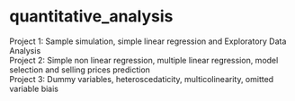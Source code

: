 # quantitative_analysis

Project 1: Sample simulation, simple linear regression and Exploratory Data Analysis
<br/> Project 2: Simple non linear regression, multiple linear regression, model selection and selling prices prediction
<br/> Project 3: Dummy variables, heteroscedaticity, multicolinearity, omitted variable biais
